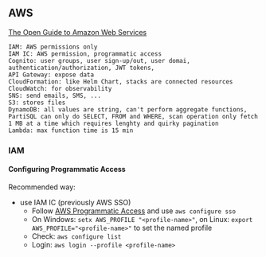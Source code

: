 ## AWS

[The Open Guide to Amazon Web Services](https://github.com/open-guides/og-aws)

```
IAM: AWS permissions only
IAM IC: AWS permission, programmatic access
Cognito: user groups, user sign-up/out, user domai, authentication/authorization, JWT tokens, 
API Gateway: expose data
CloudFormation: like Helm Chart, stacks are connected resources
CloudWatch: for observability
SNS: send emails, SMS, ...
S3: stores files
DynamoDB: all values are string, can't perform aggregate functions, PartiSQL can only do SELECT, FROM and WHERE, scan operation only fetch 1 MB at a time which requires lenghty and quirky pagination
Lambda: max function time is 15 min
```

### IAM

#### Configuring Programmatic Access

Recommended way:
* use IAM IC (previously AWS SSO)
    * Follow [AWS Programmatic Access](https://docs.aws.amazon.com/IAM/latest/UserGuide/security-creds.html#access-keys-and-secret-access-keys) and use `aws configure sso`
    * On Windows: `setx AWS_PROFILE "<profile-name>"`, on Linux: `export AWS_PROFILE="<profile-name>"` to set the named profile
    * Check: `aws configure list`
    * Login: `aws login --profile <profile-name>`

